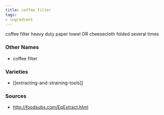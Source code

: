 ```yaml
---
title: coffee filter
tags:
- ingredient
---
```

coffee filter heavy duty paper towel OR cheesecloth folded several times

### Other Names

* coffee filter

### Varieties

* [[extracting-and-straining-tools]]

### Sources
* http://foodsubs.com/EqExtract.html
